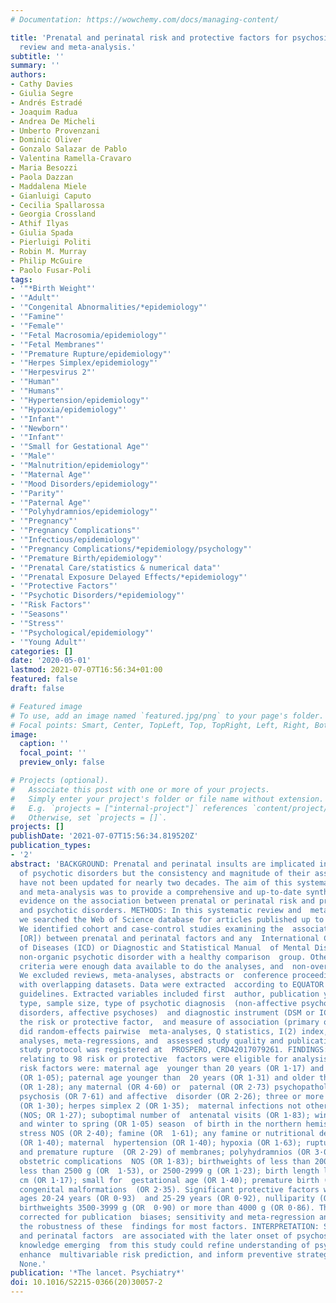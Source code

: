 ```yaml
---
# Documentation: https://wowchemy.com/docs/managing-content/

title: 'Prenatal and perinatal risk and protective factors for psychosis: a systematic
  review and meta-analysis.'
subtitle: ''
summary: ''
authors:
- Cathy Davies
- Giulia Segre
- Andrés Estradé
- Joaquim Radua
- Andrea De Micheli
- Umberto Provenzani
- Dominic Oliver
- Gonzalo Salazar de Pablo
- Valentina Ramella-Cravaro
- Maria Besozzi
- Paola Dazzan
- Maddalena Miele
- Gianluigi Caputo
- Cecilia Spallarossa
- Georgia Crossland
- Athif Ilyas
- Giulia Spada
- Pierluigi Politi
- Robin M. Murray
- Philip McGuire
- Paolo Fusar-Poli
tags:
- '"*Birth Weight"'
- '"Adult"'
- '"Congenital Abnormalities/*epidemiology"'
- '"Famine"'
- '"Female"'
- '"Fetal Macrosomia/epidemiology"'
- '"Fetal Membranes"'
- '"Premature Rupture/epidemiology"'
- '"Herpes Simplex/epidemiology"'
- '"Herpesvirus 2"'
- '"Human"'
- '"Humans"'
- '"Hypertension/epidemiology"'
- '"Hypoxia/epidemiology"'
- '"Infant"'
- '"Newborn"'
- '"Infant"'
- '"Small for Gestational Age"'
- '"Male"'
- '"Malnutrition/epidemiology"'
- '"Maternal Age"'
- '"Mood Disorders/epidemiology"'
- '"Parity"'
- '"Paternal Age"'
- '"Polyhydramnios/epidemiology"'
- '"Pregnancy"'
- '"Pregnancy Complications"'
- '"Infectious/epidemiology"'
- '"Pregnancy Complications/*epidemiology/psychology"'
- '"Premature Birth/epidemiology"'
- '"Prenatal Care/statistics & numerical data"'
- '"Prenatal Exposure Delayed Effects/*epidemiology"'
- '"Protective Factors"'
- '"Psychotic Disorders/*epidemiology"'
- '"Risk Factors"'
- '"Seasons"'
- '"Stress"'
- '"Psychological/epidemiology"'
- '"Young Adult"'
categories: []
date: '2020-05-01'
lastmod: 2021-07-07T16:56:34+01:00
featured: false
draft: false

# Featured image
# To use, add an image named `featured.jpg/png` to your page's folder.
# Focal points: Smart, Center, TopLeft, Top, TopRight, Left, Right, BottomLeft, Bottom, BottomRight.
image:
  caption: ''
  focal_point: ''
  preview_only: false

# Projects (optional).
#   Associate this post with one or more of your projects.
#   Simply enter your project's folder or file name without extension.
#   E.g. `projects = ["internal-project"]` references `content/project/deep-learning/index.md`.
#   Otherwise, set `projects = []`.
projects: []
publishDate: '2021-07-07T15:56:34.819520Z'
publication_types:
- '2'
abstract: 'BACKGROUND: Prenatal and perinatal insults are implicated in the aetiopathogenesis
  of psychotic disorders but the consistency and magnitude of their associations with  psychosis
  have not been updated for nearly two decades. The aim of this systematic  review
  and meta-analysis was to provide a comprehensive and up-to-date synthesis of  the
  evidence on the association between prenatal or perinatal risk and protective  factors
  and psychotic disorders. METHODS: In this systematic review and  meta-analysis,
  we searched the Web of Science database for articles published up to  July 20, 2019.
  We identified cohort and case-control studies examining the  association (odds ratio
  [OR]) between prenatal and perinatal factors and any  International Classification
  of Diseases (ICD) or Diagnostic and Statistical Manual  of Mental Disorders (DSM)
  non-organic psychotic disorder with a healthy comparison  group. Other inclusion
  criteria were enough data available to do the analyses, and  non-overlapping datasets.
  We excluded reviews, meta-analyses, abstracts or  conference proceedings, and articles
  with overlapping datasets. Data were extracted  according to EQUATOR and PRISMA
  guidelines. Extracted variables included first  author, publication year, study
  type, sample size, type of psychotic diagnosis  (non-affective psychoses or schizophrenia-spectrum
  disorders, affective psychoses)  and diagnostic instrument (DSM or ICD and version),
  the risk or protective factor,  and measure of association (primary outcome). We
  did random-effects pairwise  meta-analyses, Q statistics, I(2) index, sensitivity
  analyses, meta-regressions, and  assessed study quality and publication bias. The
  study protocol was registered at  PROSPERO, CRD42017079261. FINDINGS: 152 studies
  relating to 98 risk or protective  factors were eligible for analysis. Significant
  risk factors were: maternal age  younger than 20 years (OR 1·17) and 30-34 years
  (OR 1·05); paternal age younger than  20 years (OR 1·31) and older than 35 years
  (OR 1·28); any maternal (OR 4·60) or  paternal (OR 2·73) psychopathology; maternal
  psychosis (OR 7·61) and affective  disorder (OR 2·26); three or more pregnancies
  (OR 1·30); herpes simplex 2 (OR 1·35);  maternal infections not otherwise specified
  (NOS; OR 1·27); suboptimal number of  antenatal visits (OR 1·83); winter (OR 1·05)
  and winter to spring (OR 1·05) season  of birth in the northern hemisphere; maternal
  stress NOS (OR 2·40); famine (OR  1·61); any famine or nutritional deficits in pregnancy
  (OR 1·40); maternal  hypertension (OR 1·40); hypoxia (OR 1·63); ruptured (OR 1·86)
  and premature rupture  (OR 2·29) of membranes; polyhydramnios (OR 3·05); definite
  obstetric complications  NOS (OR 1·83); birthweights of less than 2000 g (OR 1·84),
  less than 2500 g (OR  1·53), or 2500-2999 g (OR 1·23); birth length less than 49
  cm (OR 1·17); small for  gestational age (OR 1·40); premature birth (OR 1·35), and
  congenital malformations  (OR 2·35). Significant protective factors were maternal
  ages 20-24 years (OR 0·93)  and 25-29 years (OR 0·92), nulliparity (OR 0·91), and
  birthweights 3500-3999 g (OR  0·90) or more than 4000 g (OR 0·86). The results were
  corrected for publication  biases; sensitivity and meta-regression analyses confirmed
  the robustness of these  findings for most factors. INTERPRETATION: Several prenatal
  and perinatal factors  are associated with the later onset of psychosis. The updated
  knowledge emerging  from this study could refine understanding of psychosis pathogenesis,
  enhance  multivariable risk prediction, and inform preventive strategies. FUNDING:
  None.'
publication: '*The lancet. Psychiatry*'
doi: 10.1016/S2215-0366(20)30057-2
---
```

